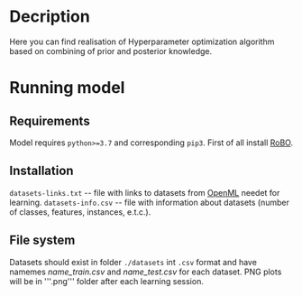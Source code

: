 # Decription
Here you can find realisation of Hyperparameter optimization algorithm based on combining of prior and posterior knowledge.

# Running model
## Requirements
Model requires ```python>=3.7``` and corresponding ```pip3```.
First of all install [RoBO](http://automl.github.io/RoBO/installation.html).

## Installation
```datasets-links.txt``` -- file with links to datasets from [OpenML](https://www.openml.org/home) needet for learning.
```datasets-info.csv``` -- file with information about datasets (number of classes, features, instances, e.t.c.). 

## File system
Datasets should exist in folder ```./datasets``` int ```.csv``` format and have namemes *name_train.csv* and *name_test.csv* for each dataset.
PNG plots will be in '''.png''' folder after each learning session.
